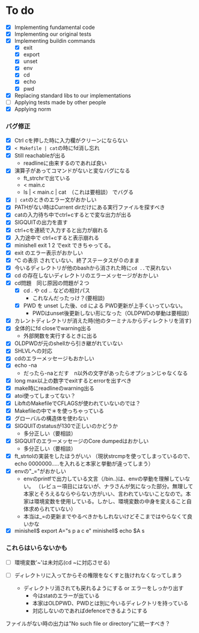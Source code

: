 # To do
- [x] Implementing fundamental code
- [x] Implementing our original tests
- [x] Implementing buildin commands
  - [x] exit
  - [x] export
  - [x] unset
  - [x] env
  - [x] cd
  - [x] echo
  - [x] pwd
- [x] Replacing standard libs to our implementations
- [ ] Applying tests made by other people
- [x] Applying norm

### バグ修正
- [x] Ctrl cを押した時に入力欄がクリーンにならない
- [x] `< Makefile | cat`の時にfd消し忘れ
- [x] Still reachableが出る
  - readlineに由来するのであれば良い
- [x] 演算子があってコマンドがないと変なバグになる
  - ft_strchrで出ている
  - < main.c
  - ls | < main.c | cat　（これは要相談）
	でバグる
- [x] `| cat`のときのエラー文がおかしい
- [x] PATHがない時はCurrent dirだけにある実行ファイルを探すべき
- [x] catの入力待ち中でctrl+cするとで変な出力が出る
- [x] SIGQUITの出力を直す
- [x] ctrl+cを連続で入力すると出力が崩れる
- [x] 入力途中で ctrl+cすると表示崩れる
- [x] minishell exit 1 2 でexit できちゃってる。
- [x] exit のエラー表示がおかしい
- [x] ^C の表示 されていない、終了ステータスが０のまま
- [x] 今いるディレクトリが他のbashから消された時に`cd ..`で戻れない
- [x] cd の存在しないディレクトリのエラーメッセージがおかしい
- [x] cd問題　同じ原因の問題が２つ
	- [x] cd . や cd .. などの相対パス
      - これなんだったっけ？(要相談)
	- [x] PWD を unset した後、cd による PWD更新が上手くいっていない。
      - PWDはunset後更新しない形になった（OLDPWDの挙動は要相談）
- [x] カレントディレクトリが消えた時(他のターミナルからディレクトリを消す)
- [x] 全体的にfd closeでwarning出る
  - 外部関数を実行するときに出る
- [x] OLDPWDが元のshellから引き継がれていない
- [x] SHLVLへの対応
- [x] cdのエラーメッセージもおかしい
- [x] echo -na
  - だったら-naとだす　n以外の文字があったらオプションじゃなくなる
- [x] long max以上の数字でexitするとerrorを出すべき
- [x] make時にreadlineのwarning出る
- [x] atoi使ってしまってない？
- [x] LibftのMakefileでCFLAGSが使われていないのでは？
- [x] Makefileの中で＊を使っちゃっている
- [x] グローバルの構造体を使わない
- [x] SIGQUITのstatusが130で正しいのかどうか
  - 多分正しい（要相談）
- [x] SIGQUITのエラーメッセージのCore dumpedはおかしい
  - 多分正しい（要相談）
- [x] ft_strtolの実装をしたほうがいい （現状strcmpを使ってしまっているので、echo 0000000.....を入れると本家と挙動が違ってしまう）
- [x] envの"_="がおかしい
	- envのprintfで出力している文言（/bin..)は、envの挙動を理解していない。 （レビュー項目にはないが、ナラさんが気になった部分。無理して本家とそろえるならやらない方がいい、言われていないことなので。本家は環境変数を使用している。しかし、環境変数の中身を変えること自体求められていない）
	- 本当は_=の更新までやるべきかもしれないけどそこまではやらなくて良いかな
- [x] minishell$ export A="s p a c e" minishell$ echo $A s

### これらはいらないかも
- [ ] 環境変数'~'は未対応(cd ~に対応させる)
- [ ] ディレクトリに入ってからその権限をなくすと抜けれなくなってしまう

	- ディレクトリ消されても戻れるようにする or エラーをしっかり出す
 		- 今はstatのエラーが出ている
		- 本家はOLDPWD、PWDとは別に今いるディレクトリを持っている
		- 対応しないのであればdefenceできるようにする

ファイルがない時の出力は"No such file or directory"に統一すべき？
